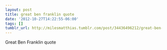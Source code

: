 ```yaml
---
layout: post
title: great ben franklin quote
date: '2012-10-27T14:22:55-06:00'
tags: []
tumblr_url: http://milesmatthias.tumblr.com/post/34436496212/great-ben-franklin-quote
---
```

Great Ben Franklin quote
